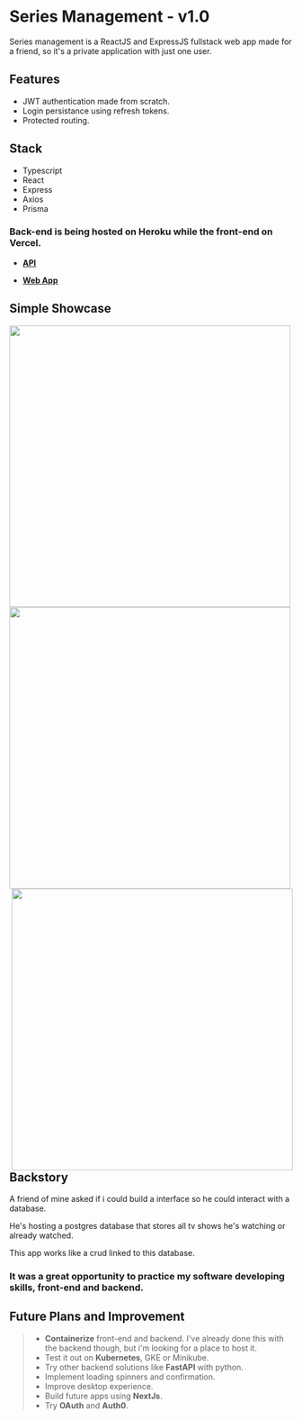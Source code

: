 # Series Management - v1.0

Series management is a ReactJS and ExpressJS fullstack web app made for a friend, so it's a private application with just one user.

## **Features**
- JWT authentication made from scratch.
- Login persistance using refresh tokens.
- Protected routing.

## **Stack**
- Typescript
- React
- Express
- Axios
- Prisma
### Back-end is being hosted on **Heroku** while the front-end on **Vercel**.

* [<ins>**API**</ins>](http://series-management-api.herokuapp.com/)
- [<ins>**Web App**</ins>](https://series-management.vercel.app/)

## **Simple Showcase**

<div>
    <img src="https://gabrielaraujo.xyz/github/seriesmanagement/login.gif" style="height: 500px;">
    <img src="https://gabrielaraujo.xyz/github/seriesmanagement/add.gif" style="height: 500px;">
    <img src="https://gabrielaraujo.xyz/github/seriesmanagement/listagem.gif" style="height: 500px; float: right">
</div>

## **Backstory**

A friend of mine asked if i could build a interface so he could interact with a database.

He's hosting a postgres database that stores all tv shows he's watching or already watched.

This app works like a crud linked to this database.

### **It was a great opportunity to practice my software developing skills, front-end and backend.**

## **Future Plans and Improvement**

> - **Containerize** front-end and backend. I've already done this with the backend though, but i'm looking for a place to host it.
> - Test it out on **Kubernetes**, GKE or Minikube.
> - Try other backend solutions like **FastAPI** with python.
> - Implement loading spinners and confirmation.
> - Improve desktop experience.
> - Build future apps using **NextJs**.
> - Try **OAuth** and **Auth0**.
